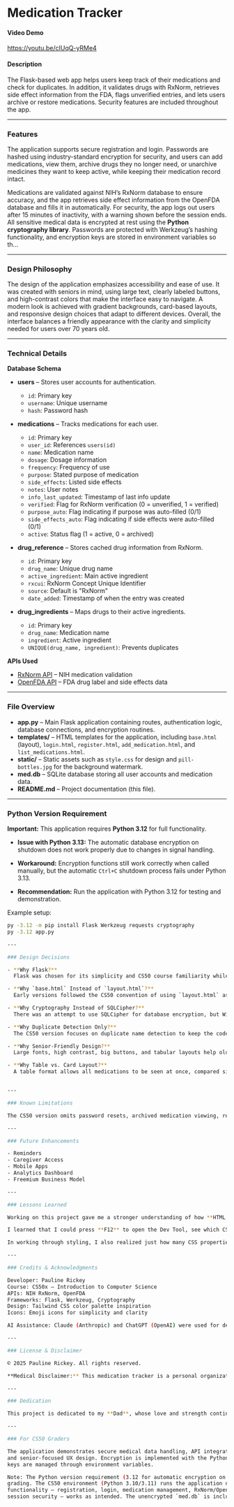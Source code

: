 # Medication Tracker

#### Video Demo  
https://youtu.be/cIUqQ-yRMe4  

#### Description  
The Flask-based web app helps users keep track of their medications and check for duplicates. In addition, it validates drugs with RxNorm, retrieves side effect information from the FDA, flags unverified entries, and lets users archive or restore medications. Security features are included throughout the app.  

---

### Features  

The application supports secure registration and login. Passwords are hashed using industry-standard encryption for security, and users can add medications, view them, archive drugs they no longer need, or unarchive medicines they want to keep active, while keeping their medication record intact.  

Medications are validated against NIH’s RxNorm database to ensure accuracy, and the app retrieves side effect information from the OpenFDA database and fills it in automatically. For security, the app logs out users after 15 minutes of inactivity, with a warning shown before the session ends. All sensitive medical data is encrypted at rest using the **Python cryptography library**. Passwords are protected with Werkzeug’s hashing functionality, and encryption keys are stored in environment variables so th...

---

### Design Philosophy  

The design of the application emphasizes accessibility and ease of use. It was created with seniors in mind, using large text, clearly labeled buttons, and high-contrast colors that make the interface easy to navigate. A modern look is achieved with gradient backgrounds, card-based layouts, and responsive design choices that adapt to different devices. Overall, the interface balances a friendly appearance with the clarity and simplicity needed for users over 70 years old.  

---

### Technical Details  

**Database Schema**  

- **users** – Stores user accounts for authentication.  
  - `id`: Primary key  
  - `username`: Unique username  
  - `hash`: Password hash  

- **medications** – Tracks medications for each user.  
  - `id`: Primary key  
  - `user_id`: References `users(id)`  
  - `name`: Medication name  
  - `dosage`: Dosage information  
  - `frequency`: Frequency of use  
  - `purpose`: Stated purpose of medication  
  - `side_effects`: Listed side effects  
  - `notes`: User notes  
  - `info_last_updated`: Timestamp of last info update  
  - `verified`: Flag for RxNorm verification (0 = unverified, 1 = verified)  
  - `purpose_auto`: Flag indicating if purpose was auto-filled (0/1)  
  - `side_effects_auto`: Flag indicating if side effects were auto-filled (0/1)  
  - `active`: Status flag (1 = active, 0 = archived)  

- **drug_reference** – Stores cached drug information from RxNorm.  
  - `id`: Primary key  
  - `drug_name`: Unique drug name  
  - `active_ingredient`: Main active ingredient  
  - `rxcui`: RxNorm Concept Unique Identifier  
  - `source`: Default is "RxNorm"  
  - `date_added`: Timestamp of when the entry was created  

- **drug_ingredients** – Maps drugs to their active ingredients.  
  - `id`: Primary key  
  - `drug_name`: Medication name  
  - `ingredient`: Active ingredient  
  - `UNIQUE(drug_name, ingredient)`: Prevents duplicates  

**APIs Used**  
- [RxNorm API](https://rxnav.nlm.nih.gov/) – NIH medication validation  
- [OpenFDA API](https://api.fda.gov/) – FDA drug label and side effects data  

---

### File Overview  

- **app.py** – Main Flask application containing routes, authentication logic, database connections, and encryption routines.  
- **templates/** – HTML templates for the application, including `base.html` (layout), `login.html`, `register.html`, `add_medication.html`, and `list_medications.html`.  
- **static/** – Static assets such as `style.css` for design and `pill-bottles.jpg` for the background watermark.  
- **med.db** – SQLite database storing all user accounts and medication data.  
- **README.md** – Project documentation (this file).  

---

### Python Version Requirement  

**Important:** This application requires **Python 3.12** for full functionality.  

- **Issue with Python 3.13:** 
  The automatic database encryption on shutdown does not work properly due to changes in signal handling.  

- **Workaround:** 
  Encryption functions still work correctly when called manually, but the automatic `Ctrl+C` shutdown process fails under Python 3.13.  

- **Recommendation:** 
  Run the application with Python 3.12 for testing and demonstration.  

Example setup:  
```bash
py -3.12 -m pip install Flask Werkzeug requests cryptography
py -3.12 app.py

---

### Design Decisions  

- **Why Flask?**  
  Flask was chosen for its simplicity and CS50 course familiarity while still providing enough power for a full-featured web application.  

- **Why `base.html` Instead of `layout.html`?**  
  Early versions followed the CS50 convention of using `layout.html` as the master template. Later, it was renamed to `base.html` to align with common Flask practices and better reflect its role as the parent template for all other pages.  

- **Why Cryptography Instead of SQLCipher?**  
  There was an attempt to use SQLCipher for database encryption, but Windows compilation issues made it difficult to set up. To ensure smooth development and cross-platform compatibility, the Python **cryptography** library was chosen instead. It provides reliable AES encryption and integrates cleanly with the project.  

- **Why Duplicate Detection Only?**  
  The CS50 version focuses on duplicate name detection to keep the code manageable. A full version could expand to ingredient overlap.  

- **Why Senior-Friendly Design?**  
  Large fonts, high contrast, big buttons, and tabular layouts help older users read, compare, and manage medications easily.  

- **Why Table vs. Card Layout?**  
  A table format allows all medications to be seen at once, compared side-by-side, and printed in a familiar style.  


---

### Known Limitations  

The CS50 version omits password resets, archived medication viewing, reminders, and drug interaction checks. Some API results may be incomplete due to RxNorm or OpenFDA coverage.  

---

### Future Enhancements  

- Reminders  
- Caregiver Access  
- Mobile Apps  
- Analytics Dashboard  
- Freemium Business Model  

---

### Lessons Learned  

Working on this project gave me a stronger understanding of how **HTML, CSS, and Flask (app.py)** interact with each other. One of my biggest challenges was styling. At first, none of the changes I made to the CSS file seemed to apply. After spending an hour trying to troubleshoot on my own, I asked AI for help and was introduced to the **browser’s Developer Tools**.  

I learned that I could press **F12** to open the Dev Tool, see which CSS rules were actually applied, and notice when my intended rules were crossed out. This taught me that while I can write CSS the way I want, the browser ultimately decides which rules to apply. By checking the applied rules in real time, I was able to adjust the correct parts of the CSS file and achieve the layout and design I wanted.  

In working through styling, I also realized just how many CSS properties exist. I knew some of the common properties, but not all of them, and there are far too many to memorize. With AI’s guidance, I learned about parameters I hadn’t seen before, which helped me fine-tune the interface the way I envisioned.

---

### Credits & Acknowledgments  

Developer: Pauline Rickey  
Course: CS50x – Introduction to Computer Science  
APIs: NIH RxNorm, OpenFDA  
Frameworks: Flask, Werkzeug, Cryptography  
Design: Tailwind CSS color palette inspiration  
Icons: Emoji icons for simplicity and clarity  

AI Assistance: Claude (Anthropic) and ChatGPT (OpenAI) were used for debugging assistance, code review, technical guidance, and problem-solving support. All code was written, understood, tested, and implemented by the developer. AI tools served as educational resources.  

---

### License & Disclaimer  

© 2025 Pauline Rickey. All rights reserved.  

**Medical Disclaimer:** This medication tracker is a personal organizational tool only. It is **not** a substitute for professional medical advice, diagnosis, or treatment. Always seek the advice of a physician or qualified health provider with any questions about medications or medical conditions.  

---

### Dedication  

This project is dedicated to my **Dad**, whose love and strength continue to guide me.  

---

### For CS50 Graders  

The application demonstrates secure medical data handling, API integration, user authentication,  
and senior-focused UX design. Encryption is implemented with the Python cryptography library;  
keys are managed through environment variables.  

Note: The Python version requirement (3.12 for automatic encryption on shutdown) does not affect  
grading. The CS50 environment (Python 3.10/3.11) runs the application normally, and all core  
functionality — registration, login, medication management, RxNorm/OpenFDA integration, and  
session security — works as intended. The unencrypted `med.db` is included for grading.
